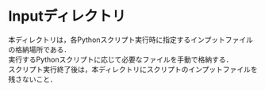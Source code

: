 # Inputディレクトリ
本ディレクトリは，各Pythonスクリプト実行時に指定するインプットファイルの格納場所である．  
実行するPythonスクリプトに応じて必要なファイルを手動で格納する．  
スクリプト実行終了後は，本ディレクトリにスクリプトのインプットファイルを残さないこと．
